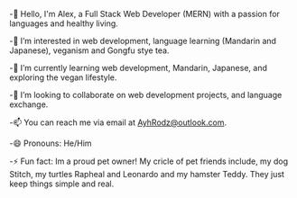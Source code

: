 -👋 Hello, I'm Alex, a Full Stack Web Developer (MERN) with a passion for languages and healthy living.

-👀 I’m interested in web development, language learning (Mandarin and Japanese), veganism and Gongfu stye tea.

-🌱 I’m currently learning web development, Mandarin, Japanese, and exploring the vegan lifestyle.

-💞️ I’m looking to collaborate on web development projects, and language exchange.

-📫 You can reach me via email at AyhRodz@outlook.com.

-😄 Pronouns: He/Him

-⚡ Fun fact: Im a proud pet owner! My cricle of pet friends include, my dog Stitch, my turtles Rapheal and Leonardo and my hamster Teddy. They just keep things simple and real.    

<!---
Ayrh1/Ayrh1 is a ✨ special ✨ repository because its `README.md` (this file) appears on your GitHub profile.
You can click the Preview link to take a look at your changes.
--->
